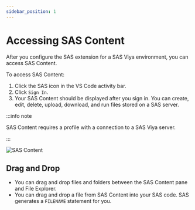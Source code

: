 ```yaml
---
sidebar_position: 1
---
```


# Accessing SAS Content

After you configure the SAS extension for a SAS Viya environment, you can access SAS Content.

To access SAS Content:

1. Click the SAS icon in the VS Code activity bar.
2. Click `Sign In`.
3. Your SAS Content should be displayed after you sign in. You can create, edit, delete, upload, download, and run files stored on a SAS server.

:::info note

SAS Content requires a profile with a connection to a SAS Viya server.

:::

![SAS Content](/images/sasContent.png)

## Drag and Drop

- You can drag and drop files and folders between the SAS Content pane and File Explorer.
- You can drag and drop a file from SAS Content into your SAS code. SAS generates a `FILENAME` statement for you.
